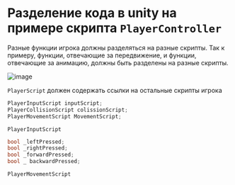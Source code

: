 # Разделение кода в unity на примере скрипта `PlayerController`

Разные функции игрока должны разделяться на разные скрипты. Так к примеру, функции, отвечающие за передвижение, и функции, отвечающие за анимацию, должны быть разделены на разные скрипты.

![image](https://github.com/Dyshakov/unity/assets/91851290/7d63625d-f2a4-402e-b743-2df7980c09dc)

`PlayerScript` должен содержать ссылки на остальные скрипты игрока
```c#
PlayerInputScript inputScript;
PlayerCollisionScript colissionScript;
PlayerMovementScript MovementScript;
```

`PlayerInputScript`
```c#
bool _leftPressed;
bool _rightPressed;
bool _forwardPressed;
bool _ backwardPressed;
```

`PlayerMovementScript`
```c#

```
